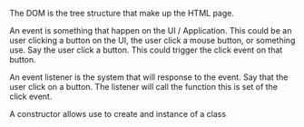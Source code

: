 The DOM is the tree structure that make up the HTML page.

An event is something that happen on the UI / Application. This could be an user clicking a button on the UI, the user click a mouse button, or something use. Say the user click a button. This could trigger the click event on that button.

An event listener is the system that will response to the event. Say that the user click on a button. The listener will call the function this is set of the click event.

A constructor allows use to create and instance of a class
